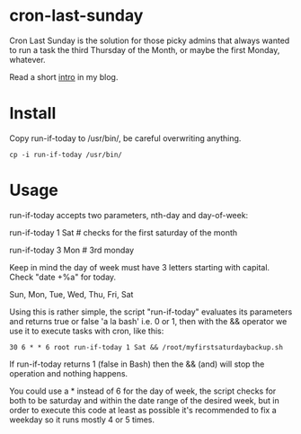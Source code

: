 cron-last-sunday
================

Cron Last Sunday is the solution for those picky admins that always wanted to run a task the third Thursday of the Month, or maybe the first Monday, whatever.

Read a short [intro](http://xr09.github.io/cron-scheduling-for-the-fancy.html) in my blog.


Install
=======

Copy run-if-today to /usr/bin/, be careful overwriting anything.

    cp -i run-if-today /usr/bin/


Usage
=====

run-if-today accepts two parameters, nth-day and day-of-week:


run-if-today 1 Sat # checks for the first saturday of the month

run-if-today 3 Mon # 3rd monday


Keep in mind the day of week must have 3 letters starting with capital. Check "date +%a" for today.

Sun, Mon, Tue, Wed, Thu, Fri, Sat



Using this is rather simple, the script "run-if-today" evaluates its parameters and returns true or false 'a la bash' i.e. 0 or 1, then with the && operator we use it to execute tasks with cron, like this:

	30 6 * * 6 root run-if-today 1 Sat && /root/myfirstsaturdaybackup.sh


If run-if-today returns 1 (false in Bash) then the && (and) will stop the operation and nothing happens.

You could use a * instead of 6 for the day of week, the script checks for both to be saturday and within the date range of the desired week, but in order to execute this code at least as possible it's recommended to fix a weekday so it runs mostly 4 or 5 times.
